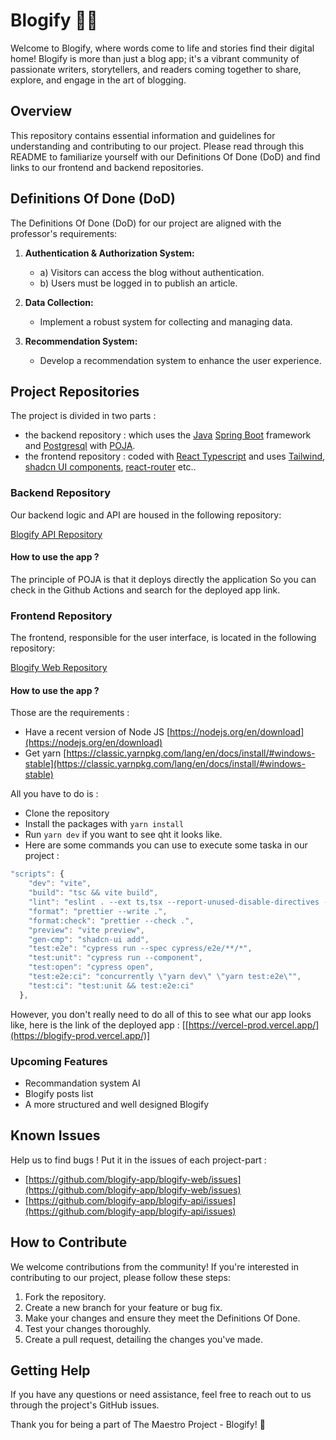 # Blogify 📑✨
Welcome to Blogify, where words come to life and stories find their digital home! Blogify is more than just a blog app; it's a vibrant community of passionate writers, storytellers, and readers coming together to share, explore, and engage in the art of blogging.

## Overview

This repository contains essential information and guidelines for understanding and contributing to our project. Please read through this README to familiarize yourself with our Definitions Of Done (DoD) and find links to our frontend and backend repositories.

## Definitions Of Done (DoD)

The Definitions Of Done (DoD) for our project are aligned with the professor's requirements:

1. **Authentication & Authorization System:**
   - a) Visitors can access the blog without authentication.
   - b) Users must be logged in to publish an article.

2. **Data Collection:**
   - Implement a robust system for collecting and managing data.

3. **Recommendation System:**
   - Develop a recommendation system to enhance the user experience.

## Project Repositories
The project is divided in two parts :
- the backend repository : which uses the [Java](https://phoenixnap.com/kb/install-java-windows) [Spring Boot](https://spring.io/projects/spring-boot/) framework and [Postgresql](https://www.postgresql.org/) with [POJA](https://github.com/hei-school/poja-cli).
- the frontend repository : coded with [React Typescript](https://www.typescriptlang.org/docs/handbook/react.html) and uses [Tailwind](https://tailwindui.com/), [shadcn UI components](https://ui.shadcn.com/), [react-router](https://reactrouter.com/en/main) etc..

### Backend Repository

Our backend logic and API are housed in the following repository:

[Blogify API Repository](https://github.com/blogify-app/blogify-api)
#### How to use the app ?
The principle of POJA is that it deploys directly the application So you can check in the Github Actions and search for the deployed app link.

### Frontend Repository

The frontend, responsible for the user interface, is located in the following repository:

[Blogify Web Repository](https://github.com/blogify-app/blogify-web)
#### How to use the app ?
Those are the requirements : 
- Have a recent version of Node JS [https://nodejs.org/en/download](https://nodejs.org/en/download)
- Get yarn [https://classic.yarnpkg.com/lang/en/docs/install/#windows-stable](https://classic.yarnpkg.com/lang/en/docs/install/#windows-stable)

All you have to do is :
- Clone the repository
- Install the packages with `yarn install`
- Run `yarn dev` if you want to see qht it looks like.
- Here are some commands you can use to execute some taska in our project :
```javascript
"scripts": {
    "dev": "vite",
    "build": "tsc && vite build",
    "lint": "eslint . --ext ts,tsx --report-unused-disable-directives --max-warnings 0",
    "format": "prettier --write .",
    "format:check": "prettier --check .",
    "preview": "vite preview",
    "gen-cmp": "shadcn-ui add",
    "test:e2e": "cypress run --spec cypress/e2e/**/*",
    "test:unit": "cypress run --component",
    "test:open": "cypress open",
    "test:e2e:ci": "concurrently \"yarn dev\" \"yarn test:e2e\"",
    "test:ci": "test:unit && test:e2e:ci"
  },
```

However, you don't really need to do all of this to see what our app looks like, here is the link of the deployed app : 
[[https://vercel-prod.vercel.app/](https://blogify-prod.vercel.app/)]

### Upcoming Features
- Recommandation system AI
- Blogify posts list
- A more structured and well designed Blogify
   
## Known Issues

Help us to find bugs !
Put it in the issues of each project-part :
- [https://github.com/blogify-app/blogify-web/issues](https://github.com/blogify-app/blogify-web/issues)
- [https://github.com/blogify-app/blogify-api/issues](https://github.com/blogify-app/blogify-api/issues)

## How to Contribute

We welcome contributions from the community! If you're interested in contributing to our project, please follow these steps:

1. Fork the repository.
2. Create a new branch for your feature or bug fix.
3. Make your changes and ensure they meet the Definitions Of Done.
4. Test your changes thoroughly.
5. Create a pull request, detailing the changes you've made.

## Getting Help

If you have any questions or need assistance, feel free to reach out to us through the project's GitHub issues.

Thank you for being a part of The Maestro Project - Blogify! 🚀
